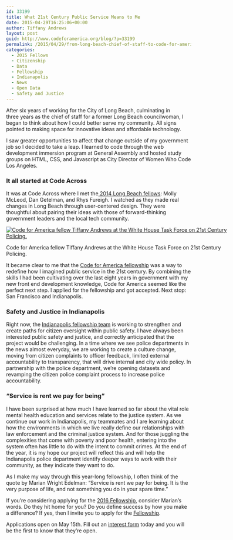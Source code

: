 ```yaml
---
id: 33199
title: What 21st Century Public Service Means to Me
date: 2015-04-29T16:25:06+00:00
author: Tiffany Andrews
layout: post
guid: http://www.codeforamerica.org/blog/?p=33199
permalink: /2015/04/29/from-long-beach-chief-of-staff-to-code-for-america-fellow/
categories:
  - 2015 Fellows
  - Citizenship
  - Data
  - Fellowship
  - Indianapolis
  - News
  - Open Data
  - Safety and Justice
---
```

After six years of working for the City of Long Beach, culminating in three years as the chief of staff for a former Long Beach councilwoman, I began to think about how I could better serve my community. All signs pointed to making space for innovative ideas and affordable technology.

I saw greater opportunities to affect that change outside of my government job so I decided to take a leap. I learned to code through the web development immersion program at General Assembly and hosted study groups on HTML, CSS, and Javascript as City Director of Women Who Code Los Angeles.

### It all started at Code Across

It was at Code Across where I met the[ 2014 Long Beach fellows](http://www.codeforamerica.org/governments/longbeach/): Molly McLeod, Dan Getelman, and Rhys Fureigh. I watched as they made real changes in Long Beach through user-centered design. They were thoughtful about pairing their ideas with those of forward-thinking government leaders and the local tech community.

<div id="attachment_33206" style="width: 610px" class="wp-caption aligncenter">
  <a href="http://www.codeforamerica.org/blog/wp-content/uploads/2015/04/indy-wh.jpg"><img class="wp-image-33206 size-full" src="http://www.codeforamerica.org/blog/wp-content/uploads/2015/04/indy-wh.jpg" alt="Code for America fellow Tiffany Andrews at the White House Task Force on 21st Century Policing." /></a>
  
  <p class="wp-caption-text">
    Code for America fellow Tiffany Andrews at the White House Task Force on 21st Century Policing.
  </p>
</div>

It became clear to me that the [Code for America fellowship](http://www.codeforamerica.org/forms/fellowship/become-a-fellow/) was a way to redefine how I imagined public service in the 21st century. By combining the skills I had been cultivating over the last eight years in government with my new front end development knowledge, Code for America seemed like the perfect next step. I applied for the fellowship and got accepted. Next stop: San Francisco and Indianapolis.

### Safety and Justice in Indianapolis

Right now, the [Indianapolis fellowship team](http://www.codeforamerica.org/governments/indianapolis/) is working to strengthen and create paths for citizen oversight within public safety. I have always been interested public safety and justice, and correctly anticipated that the project would be challenging. In a time where we see police departments in the news almost everyday, we are working to create a culture change, moving from citizen complaints to officer feedback, limited external accountability to transparency, that will drive internal and city wide policy. In partnership with the police department, we’re opening datasets and revamping the citizen police complaint process to increase police accountability.

### “Service is rent we pay for being&#8221;

I have been surprised at how much I have learned so far about the vital role mental health education and services relate to the justice system. As we continue our work in Indianapolis, my teammates and I are learning about how the environments in which we live really define our relationships with law enforcement and the criminal justice system. And for those juggling the complexities that come with poverty and poor health, entering into the system often has little to do with the intent to commit crimes. At the end of the year, it is my hope our project will reflect this and will help the Indianapolis police department identify deeper ways to work with their community, as they indicate they want to do.

As I make my way through this year-long fellowship, I often think of the quote by Marian Wright Edelman: “Service is rent we pay for being. It is the very purpose of life, and not something you do in your spare time.”

If you’re considering applying for the [2016 Fellowship](http://www.codeforamerica.org/forms/fellowship/become-a-fellow/), consider Marian&#8217;s words. Do they hit home for you? Do you define success by how you make a difference? If yes, then I invite you to apply for the [Fellowship](http://www.codeforamerica.org/forms/fellowship/become-a-fellow/).

Applications open on May 15th. Fill out an [interest form](http://www.codeforamerica.org/forms/fellowship/become-a-fellow/) today and you will be the first to know that they&#8217;re open.